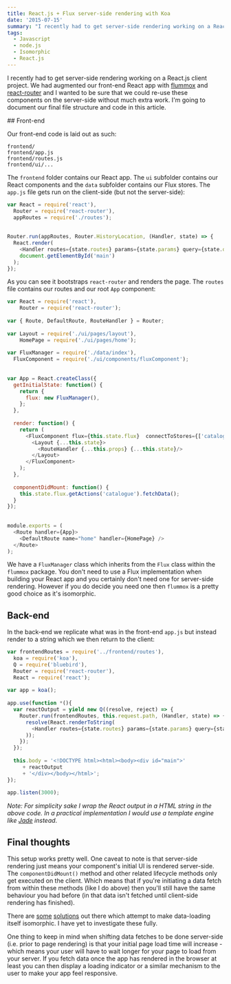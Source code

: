 ```yaml
---
title: React.js + Flux server-side rendering with Koa
date: '2015-07-15'
summary: "I recently had to get server-side rendering working on a React.js client project. We had augmented our front-end React app with [flummox](https:&#47;&#47;github.com&#47;acdlite&#47;flummox) and [react-router](https:&#47;&#47;github.com&#47;rackt&#47;react-router) and I wanted to be sure that we could re-use these components on the server-side without much extra work. I'm going to document our final file structure and code in this article.\r\n"
tags:
  - Javascript
  - node.js
  - Isomorphic
  - React.js
---
```

I recently had to get server-side rendering working on a React.js client project. We had augmented our front-end React app with [flummox](https://github.com/acdlite/flummox) and [react-router](https://github.com/rackt/react-router) and I wanted to be sure that we could re-use these components on the server-side without much extra work. I'm going to document our final file structure and code in this article.  

## Front-end

Our front-end code is laid out as such:

```  
frontend/  
frontend/app.js  
frontend/routes.js  
frontend/ui/...  
```

The `frontend` folder contains our React app. The `ui` subfolder contains our React components and the `data` subfolder contains our Flux stores. The `app.js` file gets run on the client-side (but not the server-side):

```js  
var React = require('react'),
  Router = require('react-router'),
  appRoutes = require('./routes');
 
 
Router.run(appRoutes, Router.HistoryLocation, (Handler, state) => {
  React.render(
    <Handler routes={state.routes} params={state.params} query={state.query} />,
    document.getElementById('main')
  );
});
```

As you can see it bootstraps `react-router` and renders the page. The `routes` file contains our routes and our root `App` component:

```js  
var React = require('react'),
    Router = require('react-router');
 
var { Route, DefaultRoute, RouteHandler } = Router;
 
var Layout = require('./ui/pages/layout'),
    HomePage = require('./ui/pages/home');
 
var FluxManager = require('./data/index'),
  FluxComponent = require('./ui/components/fluxComponent');
 
 
var App = React.createClass({
  getInitialState: function() {
    return {
      flux: new FluxManager(),
    };
  },
 
  render: function() {
    return (
      <FluxComponent flux={this.state.flux}  connectToStores={['catalogue']}>
        <Layout {...this.state}>
          <RouteHandler {...this.props} {...this.state}/>
        </Layout>
      </FluxComponent>
    );
  },
 
  componentDidMount: function() {
    this.state.flux.getActions('catalogue').fetchData();
  }
});
 
 
module.exports = (
  <Route handler={App}>
    <DefaultRoute name="home" handler={HomePage} />
  </Route>
);
```

We have a `FluxManager` class which inherits from the `Flux` class within the `flummox` package. You don't need to use a Flux implementation when building your React app and you certainly don't need one for server-side rendering. However if you do decide you need one then `flummox` is a pretty good choice as it's isomorphic.

## Back-end

In the back-end we replicate what was in the front-end `app.js` but instead render to a string which we then return to the client:

```js  
var frontendRoutes = require('../frontend/routes'),
  koa = require('koa'),
  Q = require('bluebird'),
  Router = require('react-router'),
  React = require('react');
 
var app = koa();
 
app.use(function *(){
  var reactOutput = yield new Q((resolve, reject) => {
    Router.run(frontendRoutes, this.request.path, (Handler, state) => {
      resolve(React.renderToString( 
        <Handler routes={state.routes} params={state.params} query={state.query} />
      ));
    });
  });
 
  this.body = '<!DOCTYPE html><html><body><div id="main">'
     + reactOutput 
     + '</div></body></html>';
});
 
app.listen(3000);
```

_Note: For simplicity sake I wrap the React output in a HTML string in the above code. In a practical implementation I would use a template engine like [Jade](http://jade-lang.com/) instead_.

## Final thoughts

This setup works pretty well. One caveat to note is that server-side rendering just means your component's initial UI is rendered server-side. The `componentDidMount()` method and other related lifecycle methods only get executed on the client. Which means that if you're initiating a data fetch from within these methods (like I do above) then you'll still have the same behaviour you had before (in that data isn't fetched until client-side rendering has finished).

There are [some](https://github.com/RickWong/react-transmit) [solutions](https://github.com/ericclemmons/react-resolver) out there which attempt to make data-loading itself isomorphic. I have yet to investigate these fully.

One thing to keep in mind when shifting data fetches to be done server-side (i.e. prior to page rendering) is that your initial page load time will increase - which means your user will have to wait longer for your page to load from your server. If you fetch data once the app has rendered in the browser at least you can then display a loading indicator or a similar mechanism to the user to make your app feel responsive.
